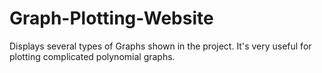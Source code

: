 # Graph-Plotting-Website
Displays several types of Graphs shown in the project.
It's very useful for plotting complicated polynomial graphs.
